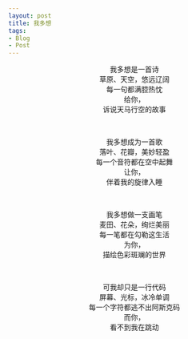 ```yaml
---
layout: post
title: 我多想
tags:
- Blog
- Post
---
```

<center>
<p>
我多想是一首诗<br />
草原、天空，悠远辽阔<br />
每一句都满腔热忱<br />
给你，<br />
诉说天马行空的故事
</p>
<br />

<p>
我多想成为一首歌<br />
落叶、花瓣，美妙轻盈<br />
每一个音符都在空中起舞<br />
让你，<br />
伴着我的旋律入睡
</p>
<br />

<p>
我多想做一支画笔<br />
麦田、花朵，绚烂美丽<br />
每一笔都在勾勒这生活<br />
为你，<br />
描绘色彩斑斓的世界
</p>
<br />

<p>
可我却只是一行代码<br />
屏幕、光标，冰冷单调<br />
每一个字符都逃不出阿斯克码<br />
而你，<br />
看不到我在跳动
</p>
<br />
<br />

</center>
